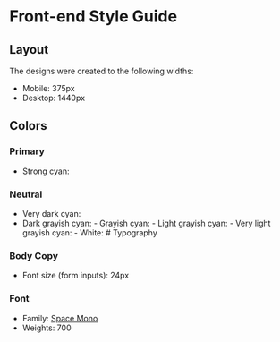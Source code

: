 # Front-end Style Guide

## Layout

The designs were created to the following widths:

- Mobile: 375px
- Desktop: 1440px

## Colors

### Primary

- Strong cyan: 
### Neutral

- Very dark cyan: 
- Dark grayish cyan: - Grayish cyan: - Light grayish cyan: - Very light grayish cyan: - White: # Typography

### Body Copy

- Font size (form inputs): 24px

### Font

- Family: [Space Mono](https://fonts.google.com/specimen/Space+Mono)
- Weights: 700
